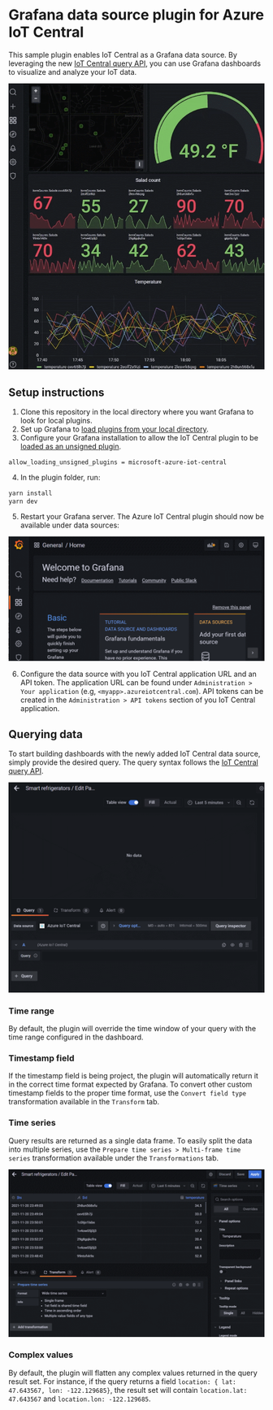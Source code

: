# Grafana data source plugin for Azure IoT Central
This sample plugin enables IoT Central as a Grafana data source. By leveraging the new [IoT Central query API](https://docs.microsoft.com/en-us/azure/iot-central/core/howto-query-with-rest-api), you can use Grafana dashboards to visualize and analyze your IoT data. 

![alt-text](./assets/full-dashboard.gif)
## Setup instructions
1. Clone this repository in the local directory where you want Grafana to look for local plugins.
2. Set up Grafana to [load plugins from your local directory](https://grafana.com/tutorials/build-a-data-source-plugin/#set-up-your-environment).
3. Configure your Grafana installation to allow the IoT Central plugin to be [loaded as an unsigned plugin](https://grafana.com/docs/grafana/latest/plugins/plugin-signatures/#allow-unsigned-plugins).

```
allow_loading_unsigned_plugins = microsoft-azure-iot-central
```
4. In the plugin folder, run:
```
yarn install
yarn dev
```
5. Restart your Grafana server. The Azure IoT Central plugin should now be available under data sources:

![alt-text](./assets/add-data-source.gif)

6. Configure the data source with you IoT Central application URL and an API token. The application URL can be found under `Administration > Your application` (e.g, `<myapp>.azureiotcentral.com`). API tokens can be created in the `Administration > API tokens` section of you IoT Central application.

## Querying data
To start building dashboards with the newly added IoT Central data source, simply provide the desired query. The query syntax follows the [IoT Central query API](https://docs.microsoft.com/en-us/azure/iot-central/core/howto-query-with-rest-api).

![alt-text](./assets/query-data.gif)

### Time range
By default, the plugin will override the time window of your query with the time range configured in the dashboard.

### Timestamp field
If the timestamp field is being project, the plugin will automatically return it in the correct time format expected by Grafana. To convert other custom timestamp fields to the proper time format, use the `Convert field type` transformation available in the `Transform` tab.

### Time series
Query results are returned as a single data frame. To easily split the data into multiple series, use the `Prepare time series > Multi-frame time series` transformation available under the `Transformations` tab.

![alt-text](./assets/time-series-transformation.gif)

### Complex values
By default, the plugin will flatten any complex values returned in the query result set. For instance, if the query returns a field `location: { lat: 47.643567, lon: -122.129685}`, the result set will contain `location.lat: 47.643567` and `location.lon: -122.129685`.
